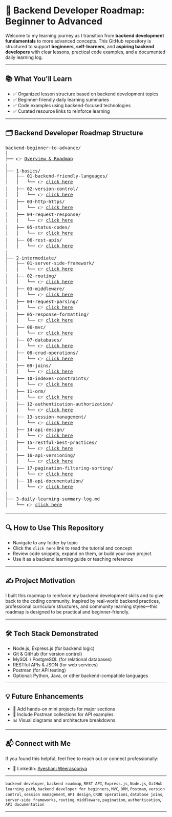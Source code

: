 # 🚀 Backend Developer Roadmap: Beginner to Advanced

Welcome to my learning journey as I transition from **backend development fundamentals** to more advanced concepts. This GitHub repository is structured to support **beginners**, **self-learners**, and **aspiring backend developers** with clear lessons, practical code examples, and a documented daily learning log.

---

## 📚 What You'll Learn

- ✅ Organized lesson structure based on backend development topics
- ✅ Beginner-friendly daily learning summaries
- ✅ Code examples using backend-focused technologies
- ✅ Curated resource links to reinforce learning

---

## 🗂️ Backend Developer Roadmap Structure

<pre style="white-space: pre-wrap;">
backend-beginner-to-advance/
|
├── 👉 <a href="./README.md">Overview & Roadmap</a>
│
├── 1-basics/
│   ├── 01-backend-friendly-languages/
│   │   └── 👉 <a href="./1 - Basics/01-Backend-Friendly-Languages/README.md">click here</a>
│   ├── 02-version-control/
│   │   └── 👉 <a href="./1 - Basics/02-Version-Control/README.md">click here</a>
│   ├── 03-http-https/
│   │   └── 👉 <a href="./1 - Basics/03-HTTP-HTTPS/README.md">click here</a>
│   ├── 04-request-response/
│   │   └── 👉 <a href="./1 - Basics/04-Request-Response/README.md">click here</a>
│   ├── 05-status-codes/
│   │   └── 👉 <a href="./1 - Basics/05-Status-codes/README.md">click here</a>
│   ├── 06-rest-apis/
│   │   └── 👉 <a href="./1 - Basics/06-Rest-API/README.md">click here</a>
│
├── 2-intermediate/
│   ├── 01-server-side-framework/
│   │   └── 👉 <a href="./2 - Intermediate/01-Server-Side-Framework/README.md">click here</a>
│   ├── 02-routing/
│   │   └── 👉 <a href="./2 - Intermediate/02-Routing/README.md">click here</a>
│   ├── 03-middleware/
│   │   └── 👉 <a href="./2 - Intermediate/03-Middleware/README.md">click here</a>
│   ├── 04-request-parsing/
│   │   └── 👉 <a href="./2 - Intermediate/04-Request-Parsing/README.md">click here</a>
│   ├── 05-response-formatting/
│   │   └── 👉 <a href="./2 - Intermediate/05-Response-formatting/README.md">click here</a>
│   ├── 06-mvc/
│   │   └── 👉 <a href="./2 - Intermediate/06-MVC/README.md">click here</a>
│   ├── 07-databases/
│   │   └── 👉 <a href="./2 - Intermediate/07-Database/README.md">click here</a>
│   ├── 08-crud-operations/
│   │   └── 👉 <a href="./2 - Intermediate/08-Crud-Operations/README.md">click here</a>
│   ├── 09-joins/
│   │   └── 👉 <a href="./2 - Intermediate/09-Joins/README.md">click here</a>
│   ├── 10-indexes-constraints/
│   │   └── 👉 <a href="./2 - Intermediate/10-Indexs-Constraints/README.md">click here</a>
│   ├── 11-orm/
│   │   └── 👉 <a href="./2 - Intermediate/11-ORM/README.md">click here</a>
│   ├── 12-authentication-authorization/
│   │   └── 👉 <a href="./2 - Intermediate/12-Authentication-Authorization/README.md">click here</a>
│   ├── 13-session-management/
│   │   └── 👉 <a href="./2 - Intermediate/13-Session-Management/README.md">click here</a>
│   ├── 14-api-design/
│   │   └── 👉 <a href="./2 - Intermediate/14-API-Design/README.md">click here</a>
│   ├── 15-restful-best-practices/
│   │   └── 👉 <a href="./2 - Intermediate/15-Restful-Best-Practices/README.md">click here</a>
│   ├── 16-api-versioning/
│   │   └── 👉 <a href="./2 - Intermediate/16-API-Versioning/README.md">click here</a>
│   ├── 17-pagination-filtering-sorting/
│   │   └── 👉 <a href="./2 - Intermediate/17-Pagination-Filtering-Sourting/README.md">click here</a>
│   ├── 18-api-documentation/
│   │   └── 👉 <a href="./2 - Intermediate/18-API-Documentation/README.md">click here</a>
│
├── 3-daily-learning-summary-log.md
│   └── 👉 <a href="./3 - Daily Learning Summaries/README.md">click here</a>
</pre>

---

## 🔍 How to Use This Repository

- Navigate to any folder by topic
- Click the `click here` link to read the tutorial and concept
- Review code snippets, expand on them, or build your own project
- Use it as a backend learning guide or teaching reference

---

## ✍️ Project Motivation

I built this roadmap to reinforce my backend development skills and to give back to the coding community. Inspired by real-world backend practices, professional curriculum structures, and community learning styles—this roadmap is designed to be practical and beginner-friendly.

---

## 🛠️ Tech Stack Demonstrated

- Node.js, Express.js (for backend logic)
- Git & GitHub (for version control)
- MySQL / PostgreSQL (for relational databases)
- RESTful APIs & JSON (for web services)
- Postman (for API testing)
- Optional: Python, Java, or other backend-compatible languages

---

## 💡 Future Enhancements

- 🧩 Add hands-on mini projects for major sections
- 📄 Include Postman collections for API examples
- 📊 Visual diagrams and architecture breakdowns

---

## 📬 Connect with Me

If you found this helpful, feel free to reach out or connect professionally:

- 🔗 LinkedIn: [Ayeshani Weerasooriya](https://www.linkedin.com/in/ayeshani-weerasooriya/)

---

`backend developer`, `backend roadmap`, `REST API`, `Express.js`, `Node.js`, `GitHub learning path`, `backend developer for beginners`, `MVC`, `ORM`, `Postman`, `version control`, `session management`, `API design`, `CRUD operations`, `database joins`, `server-side frameworks`, `routing`, `middleware`, `pagination`, `authentication`, `API documentation`

---

